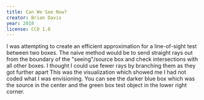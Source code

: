 ```yaml
---
title: Can We See Now?
creator: Brian Davis
year: 2018
license: CC0 1.0
---
```


I was attempting to create an efficient approximation for a line-of-sight
test between two boxes. The naive method would be to send straight rays out
from the boundary of the "seeing"/source box and check intersections with
all other boxes. I thought I could use fewer rays by branching them as they
got further apart This was the visualization which showed me I had not
coded what I was envisioning. You can see the darker blue box which was the
source in the center and the green box test object in the lower right
corner.
